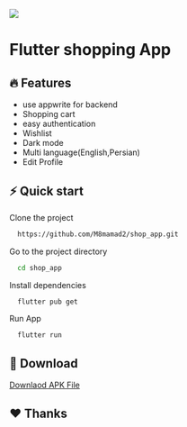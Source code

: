 

![](https://i.postimg.cc/JzjVFgZv/rsz-logoooo1.png)
# Flutter shopping App
 
 ## 🔥 Features

- use appwrite for backend
- Shopping cart
- easy authentication
- Wishlist
- Dark mode
- Multi language(English,Persian)
- Edit Profile


## ⚡ Quick start

Clone the project

```bash
  https://github.com/M8mamad2/shop_app.git
```

Go to the project directory

```bash
  cd shop_app
```

Install dependencies

```bash
  flutter pub get
```

Run App

```bash
  flutter run
```

## 🔽 Download

[Downlaod APK File]([https://linktodocumentation](https://drive.google.com/file/d/1S9fW-_zYQ5Tz5MlzoX3qs3R2LyNmh2Lj/view?usp=sharing))





## ❤️ Thanks

